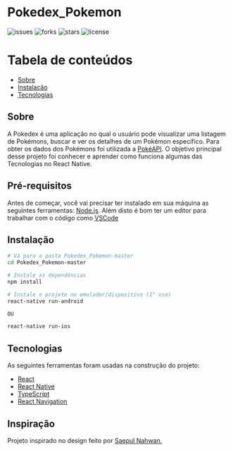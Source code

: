 # Pokedex_Pokemon

![issues](https://img.shields.io/github/issues/GIOVANI4556/Pokedex_Pokemon.git)
![forks](https://img.shields.io/github/forks/GIOVANI4556/Pokedex_Pokemon.git)
![stars](https://img.shields.io/github/stars/GIOVANI4556/Pokedex_Pokemon.git)
![license](https://img.shields.io/github/license/GIOVANI4556/Pokedex_Pokemon.git)

Tabela de conteúdos
=================
<!--ts-->
   * [Sobre](#Sobre)
   * [Instalação](#Instalação)
   * [Tecnologias](#tecnologias)
<!--te-->


## Sobre

A Pokedex é uma aplicação no qual o usuário pode visualizar uma listagem de Pokémons, buscar e ver os detalhes de um Pokémon específico. 
Para obter os dados dos Pokémons foi utilizada a  [PokéAPI](https://pokeapi.co/).
O objetivo principal desse projeto foi conhecer e aprender como funciona algumas das Tecnologias no React Native.

## Pré-requisitos

Antes de começar, você vai precisar ter instalado em sua máquina as seguintes ferramentas:
[Node.js](https://nodejs.org/en/). 
Além disto é bom ter um editor para trabalhar com o código como [VSCode](https://code.visualstudio.com/)

## Instalação

```bash
# Vá para a pasta Pokedex_Pokemon-master
cd Pokedex_Pokemon-master

# Instale as dependências
npm install

# Instale o projeto no emulador/dispositivo (1° uso)
react-native run-android

OU

react-native run-ios
```

## Tecnologias

As seguintes ferramentas foram usadas na construção do projeto:

- [React](https://pt-br.reactjs.org/)
- [React Native](https://reactnative.dev/)
- [TypeScript](https://www.typescriptlang.org/)
- [React Navigation](https://reactnavigation.org/)

## Inspiração
Projeto inspirado no design feito por [Saepul Nahwan.](https://www.instagram.com/saepulnahwan/)
